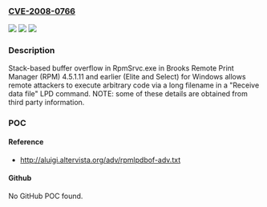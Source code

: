 ### [CVE-2008-0766](https://cve.mitre.org/cgi-bin/cvename.cgi?name=CVE-2008-0766)
![](https://img.shields.io/static/v1?label=Product&message=n%2Fa&color=blue)
![](https://img.shields.io/static/v1?label=Version&message=n%2Fa&color=blue)
![](https://img.shields.io/static/v1?label=Vulnerability&message=n%2Fa&color=brighgreen)

### Description

Stack-based buffer overflow in RpmSrvc.exe in Brooks Remote Print Manager (RPM) 4.5.1.11 and earlier (Elite and Select) for Windows allows remote attackers to execute arbitrary code via a long filename in a "Receive data file" LPD command.  NOTE: some of these details are obtained from third party information.

### POC

#### Reference
- http://aluigi.altervista.org/adv/rpmlpdbof-adv.txt

#### Github
No GitHub POC found.

